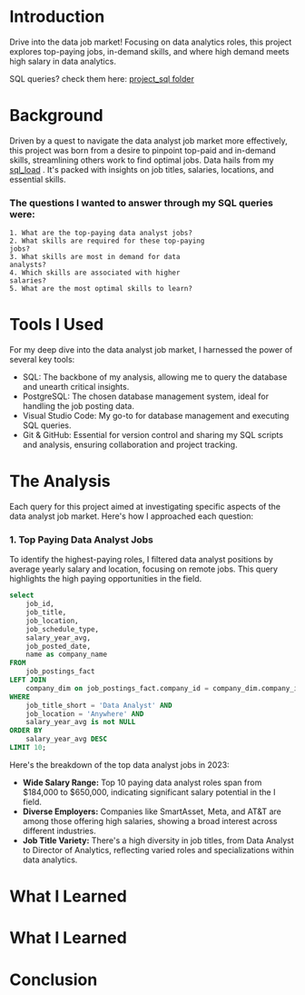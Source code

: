 # Introduction
Drive into the data job market! Focusing on data analytics roles, this project explores top-paying jobs, in-demand skills, and where high demand meets high salary in data analytics.

SQL queries? check them here: [project_sql folder](/project_sql)
# Background
Driven by a quest to navigate the data analyst job
market more effectively, this project was born
from a desire to pinpoint top-paid and in-demand
skills, streamlining others work to find optimal
jobs.
Data hails from my [sql_load](/lukebarousse.com/sql) . It's packed with insights
on job titles, salaries, locations, and essential
skills.
### The questions I wanted to answer through my SQL queries were:
    1. What are the top-paying data analyst jobs?
    2. What skills are required for these top-paying
    jobs?
    3. What skills are most in demand for data
    analysts?
    4. Which skills are associated with higher
    salaries?
    5. What are the most optimal skills to learn?

# Tools I Used
For my deep dive into the data analyst job market,
I harnessed the power of several key tools:
- SQL: The backbone of my analysis, allowing me to
query the database and unearth critical insights.
- PostgreSQL: The chosen database management
system, ideal for handling the job posting data.
- Visual Studio Code: My go-to for database
management and executing SQL queries.
- Git & GitHub: Essential for version control and
sharing my SQL scripts and analysis, ensuring
collaboration and project tracking.

# The Analysis
Each query for this project aimed at investigating
specific aspects of the data analyst job market.
Here's how I approached each question:
### 1. Top Paying Data Analyst Jobs
To identify the highest-paying roles, I filtered
data analyst positions by average yearly salary
and location, focusing on remote jobs. This query
highlights the high paying opportunities in the
field. 

```sql
select
    job_id,
    job_title,
    job_location,
    job_schedule_type,
    salary_year_avg,
    job_posted_date,
    name as company_name
FROM
    job_postings_fact
LEFT JOIN
    company_dim on job_postings_fact.company_id = company_dim.company_id
WHERE
    job_title_short = 'Data Analyst' AND
    job_location = 'Anywhere' AND
    salary_year_avg is not NULL
ORDER BY
    salary_year_avg DESC
LIMIT 10;
```
Here's the breakdown of the top data analyst jobs
in 2023:
- **Wide Salary Range:** Top 10 paying data
analyst roles span from $184,000 to $650,000,
indicating significant salary potential in the
I
field.
- **Diverse Employers:** Companies like
SmartAsset, Meta, and AT&T are among those
offering high salaries, showing a broad interest
across different industries.
- **Job Title Variety:** There's a high diversity
in job titles, from Data Analyst to Director of
Analytics, reflecting varied roles and
specializations within data analytics.
# What I Learned
# What I Learned
# Conclusion 
